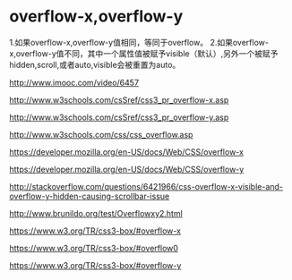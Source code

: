 # overflow-x,overflow-y  


1.如果overflow-x,overflow-y值相同，等同于overflow。
2.如果overflow-x,overflow-y值不同，其中一个属性值被赋予visible（默认）,另外一个被赋予hidden,scroll,或者auto,visible会被重置为auto。


http://www.imooc.com/video/6457





http://www.w3schools.com/csSref/css3_pr_overflow-x.asp

http://www.w3schools.com/csSref/css3_pr_overflow-y.asp

http://www.w3schools.com/css/css_overflow.asp



https://developer.mozilla.org/en-US/docs/Web/CSS/overflow-x

https://developer.mozilla.org/en-US/docs/Web/CSS/overflow-y



http://stackoverflow.com/questions/6421966/css-overflow-x-visible-and-overflow-y-hidden-causing-scrollbar-issue


http://www.brunildo.org/test/Overflowxy2.html



https://www.w3.org/TR/css3-box/#overflow-x

https://www.w3.org/TR/css3-box/#overflow0


https://www.w3.org/TR/css3-box/#overflow-y

























